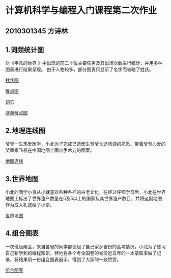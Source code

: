 # 计算机科学与编程入门课程第二次作业

## 2010301345 方诗林

## 1.词频统计图

对《平凡的世界 》中出现的前二十位主要任务及其出场次数进行统计，并用多种图表进行结果呈现。
由于人物较多，部分图表只显示了名字而省略了姓氏。

[柱状图](http://Allyn-uuu.github.io/柱状图.html)

[散点图](http://Allyn-uuu.github.io/散点图.html)

[词云](http://Allyn-uuu.github.io/词云.html)

[涟漪散点图](http://Allyn-uuu.github.io/涟漪散点图.html)

## 2.地理连线图

爷爷一生热爱医学，小北为了完成已逝医生爷爷长途旅游的夙愿，带着爷爷心爱的奖章乘飞机在中国地图上画出手术刀的图案。

[地图连线](http://Allyn-uuu.github.io/地图连线.html)

## 3.世界地图

小北的同学小京从小就喜欢各种各样的古老文化，在经过仔细学习后，小北在世界地图上标出了世界遗产数量在5及5以上的国家及其世界遗产数目，并将这副地图作为成人礼送给了小京。

[世界地图](http://Allyn-uuu.github.io/世界地图.html)

## 4.组合图表

一次班级聚会，来自各省的同学都谈起了自己家乡省份的高考情况，小北为了练习自己新学到的编程知识，特地将各个考全国卷的省份近五年的一本录取率做了记录，将结果用一份组合图表展示，得到了大家的一致赞赏。

[组合图表](http://Allyn-uuu.github.io/组合图表.html)
